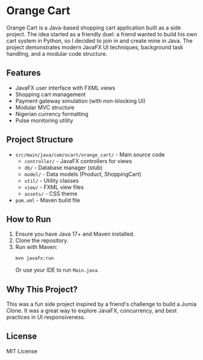 # Orange Cart

Orange Cart is a Java-based shopping cart application built as a side project. The idea started as a friendly duel: a friend wanted to build his own cart system in Python, so I decided to join in and create mine in Java. The project demonstrates modern JavaFX UI techniques, background task handling, and a modular code structure.

## Features
- JavaFX user interface with FXML views
- Shopping cart management
- Payment gateway simulation (with non-blocking UI)
- Modular MVC structure
- Nigerian currency formatting
- Pulse monitoring utility

## Project Structure
- `src/main/java/com/ocart/orange_cart/` - Main source code
  - `controller/` - JavaFX controllers for views
  - `db/` - Database manager (stub)
  - `model/` - Data models (Product, ShoppingCart)
  - `util/` - Utility classes
  - `view/` - FXML view files
  - `assets/` - CSS theme
- `pom.xml` - Maven build file

## How to Run
1. Ensure you have Java 17+ and Maven installed.
2. Clone the repository.
3. Run with Maven:
   ```sh
   mvn javafx:run
   ```
   Or use your IDE to run `Main.java`.

## Why This Project?
This was a fun side project inspired by a friend's challenge to build a Jumia Clone. It was a great way to explore JavaFX, concurrency, and best practices in UI responsiveness.

## License
MIT License
